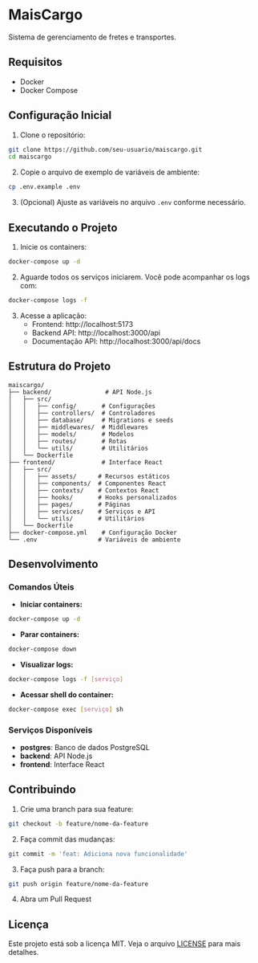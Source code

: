 # MaisCargo

Sistema de gerenciamento de fretes e transportes.

## Requisitos

- Docker
- Docker Compose

## Configuração Inicial

1. Clone o repositório:
```bash
git clone https://github.com/seu-usuario/maiscargo.git
cd maiscargo
```

2. Copie o arquivo de exemplo de variáveis de ambiente:
```bash
cp .env.example .env
```

3. (Opcional) Ajuste as variáveis no arquivo `.env` conforme necessário.

## Executando o Projeto

1. Inicie os containers:
```bash
docker-compose up -d
```

2. Aguarde todos os serviços iniciarem. Você pode acompanhar os logs com:
```bash
docker-compose logs -f
```

3. Acesse a aplicação:
   - Frontend: http://localhost:5173
   - Backend API: http://localhost:3000/api
   - Documentação API: http://localhost:3000/api/docs

## Estrutura do Projeto

```
maiscargo/
├── backend/               # API Node.js
│   ├── src/
│   │   ├── config/       # Configurações
│   │   ├── controllers/  # Controladores
│   │   ├── database/     # Migrations e seeds
│   │   ├── middlewares/  # Middlewares
│   │   ├── models/       # Modelos
│   │   ├── routes/       # Rotas
│   │   └── utils/        # Utilitários
│   └── Dockerfile
├── frontend/             # Interface React
│   ├── src/
│   │   ├── assets/      # Recursos estáticos
│   │   ├── components/  # Componentes React
│   │   ├── contexts/    # Contextos React
│   │   ├── hooks/       # Hooks personalizados
│   │   ├── pages/       # Páginas
│   │   ├── services/    # Serviços e API
│   │   └── utils/       # Utilitários
│   └── Dockerfile
├── docker-compose.yml    # Configuração Docker
└── .env                 # Variáveis de ambiente
```

## Desenvolvimento

### Comandos Úteis

- **Iniciar containers:**
```bash
docker-compose up -d
```

- **Parar containers:**
```bash
docker-compose down
```

- **Visualizar logs:**
```bash
docker-compose logs -f [serviço]
```

- **Acessar shell do container:**
```bash
docker-compose exec [serviço] sh
```

### Serviços Disponíveis

- **postgres**: Banco de dados PostgreSQL
- **backend**: API Node.js
- **frontend**: Interface React

## Contribuindo

1. Crie uma branch para sua feature:
```bash
git checkout -b feature/nome-da-feature
```

2. Faça commit das mudanças:
```bash
git commit -m 'feat: Adiciona nova funcionalidade'
```

3. Faça push para a branch:
```bash
git push origin feature/nome-da-feature
```

4. Abra um Pull Request

## Licença

Este projeto está sob a licença MIT. Veja o arquivo [LICENSE](LICENSE) para mais detalhes. 
